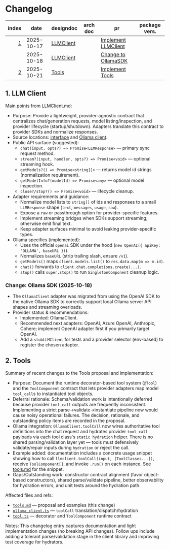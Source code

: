 # Changelog

| index | date | designdoc | arch doc | pr | package vers. |
| -----:| ---- | --------- | -------- | -- | ------------- |
| [1](#1---llm-client) | 2025-10-17 | [LLMClient](./llmclient.md) | | [Implement LLMClient](https://github.com/InnoBridge/agentsdk/pull/1) |  |
| | 2025-10-18 | [LLMClient](./llmclient.md) | | [Change to OllamaSDK](https://github.com/InnoBridge/agentsdk/pull/2)|  |
| [2](#2---tools) | 2025-10-21 | [Tools](../proposals/tools.md) | | [Implement Tools](https://github.com/InnoBridge/agentsdk/pull/3) |  

<a id="1---llm-client"></a>

## 1. LLM Client

Main points from LLMClient.md:

- Purpose: Provide a lightweight, provider-agnostic contract that centralizes chat/generation requests, model listing/inspection, and provider lifecycle (startup/shutdown). Adapters translate this contract to provider SDKs and normalize responses.
- Source locations: [interface](../../src/client/llmclient.ts) and [Ollama client](../../src/client/ollama_client.ts).
- Public API surface (suggested):
	- `chat(input, opts?) => Promise<LLMResponse>` — primary sync request method.
	- `stream?(input, handler, opts?) => Promise<void>` — optional streaming hook.
	- `getModels?() => Promise<string[]>` — returns model id strings (normalization requirement).
	- `getModelInfo?(modelId) => Promise<any>` — optional model inspection.
	- `close?/stop?() => Promise<void>` — lifecycle cleanup.
- Adapter requirements and guidance:
	- Normalize model lists to `string[]` of ids and responses to a small `LLMResponse` shape (`text`, `messages`, `usage`, `raw`).
	- Expose a `raw` or passthrough option for provider-specific features.
	- Implement streaming bridges when SDKs support streaming; otherwise emit final text.
	- Keep adapter surfaces minimal to avoid leaking provider-specific types.
- Ollama specifics (implemented):
	- Uses the official `openai` SDK under the hood (`new OpenAI({ apiKey: 'OLLAMA', baseURL })`).
	- Normalizes `baseURL` (strip trailing slash, ensure `/v1`).
	- `getModels()` maps `client.models.list()` to `res.data.map(m => m.id)`.
	- `chat()` forwards to `client.chat.completions.create(...)`.
	- `stop()` calls `super.stop()` to run `SingletonComponent` cleanup logic.


### Change: Ollama SDK (2025-10-18)

- The `OllamaClient` adapter was migrated from using the OpenAI SDK to the native Ollama SDK to correctly support local Ollama server API shapes and streaming overloads.
- Provider status & recommendations:
	- Implemented: OllamaClient.
	- Recommended next adapters: OpenAI, Azure OpenAI, Anthropic, Cohere; implement OpenAI adapter first if you primarily target OpenAI.
	- Add a `stubLLMClient` for tests and a provider selector (env-based) to register the chosen adapter.


<a id="2---tools"></a>

## 2. Tools

Summary of recent changes to the Tools proposal and implementation:

- Purpose: Document the runtime decorator-based tool system (`@Tool`) and the `ToolComponent` contract that lets provider adapters map model `tool_call`s to instantiated tool objects.
- Deferral rationale: Schema/validation work is intentionally deferred because provider `tool_call` outputs are frequently inconsistent. Implementing a strict parse→validate→instantiate pipeline now would cause noisy operational failures. The decision, rationale, and outstanding policy items are recorded in the proposal.
- Ollama integration: `OllamaClient.toolCall` now wires authoritative tool definitions into the chat request and hydrates provider `tool_call` payloads via each tool class's `static hydration` helper. There is no shared parsing/validation layer yet — tools must defensively validate/repair inputs during `hydration` or reject the call.
- Example added: documentation includes a concrete usage snippet showing how to call `llmclient.toolCall(input, [ToolClasses...])`, receive `ToolComponent[]`, and invoke `.run()` on each instance. See [tools.md](../proposals/tools.md) for the snippet.
- Gaps/Outstanding work: constructor contract alignment (favor object-based constructors), shared parse/validate pipeline, better observability for hydration errors, and unit tests around the hydration path.

Affected files and refs:

- [`tools.md`](../proposals/tools.md) — proposal and examples (this change)
- [`ollama_client.ts`](../../src/client/ollama_client.ts) — `toolCall` translation/dispatch/hydration
- [`tool.ts`](../../src/tools/tool.ts) — decorator and `ToolComponent` runtime contract

Notes: This changelog entry captures documentation and light implementation changes (no breaking API changes). Follow ups include adding a tolerant parse/validation stage in the client library and improving test coverage for hydrators.


